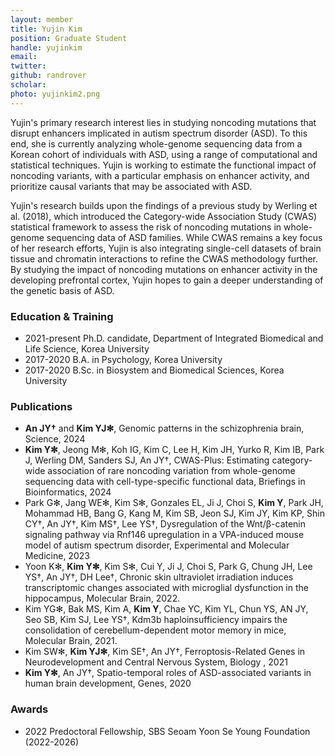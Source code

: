 ```yaml
---
layout: member
title: Yujin Kim
position: Graduate Student
handle: yujinkim
email:
twitter:
github: randrover
scholar: 
photo: yujinkim2.png
---
```


Yujin's primary research interest lies in studying noncoding mutations that disrupt enhancers implicated in autism spectrum disorder (ASD). To this end, she is currently analyzing whole-genome sequencing data from a Korean cohort of individuals with ASD, using a range of computational and statistical techniques. Yujin is working to estimate the functional impact of noncoding variants, with a particular emphasis on enhancer activity, and prioritize causal variants that may be associated with ASD.

Yujin's research builds upon the findings of a previous study by Werling et al. (2018), which introduced the Category-wide Association Study (CWAS) statistical framework to assess the risk of noncoding mutations in whole-genome sequencing data of ASD families. While CWAS remains a key focus of her research efforts, Yujin is also integrating single-cell datasets of brain tissue and chromatin interactions to refine the CWAS methodology further. By studying the impact of noncoding mutations on enhancer activity in the developing prefrontal cortex, Yujin hopes to gain a deeper understanding of the genetic basis of ASD. 


### Education & Training
- 2021-present Ph.D. candidate, Department of Integrated Biomedical and Life Science, Korea University
- 2017-2020 B.A. in Psychology, Korea University
- 2017-2020 B.Sc. in Biosystem and Biomedical Sciences, Korea University

### Publications
- **An JY†** and **Kim YJ✻**, Genomic patterns in the schizophrenia brain, Science, 2024
- **Kim Y✻**, Jeong M✻, Koh IG, Kim C, Lee H, Kim JH, Yurko R, Kim IB, Park J, Werling DM, Sanders SJ, An JY†, CWAS-Plus: Estimating category-wide association of rare noncoding variation from whole-genome sequencing data with cell-type-specific functional data, Briefings in Bioinformatics, 2024
- Park G✻, Jang WE✻, Kim S✻, Gonzales EL, Ji J, Choi S, **Kim Y**, Park JH, Mohammad HB, Bang G, Kang M, Kim SB, Jeon SJ, Kim JY, Kim KP, Shin CY†, An JY†, Kim MS†, Lee YS†, Dysregulation of the Wnt/β-catenin signaling pathway via Rnf146 upregulation in a VPA-induced mouse model of autism spectrum disorder, Experimental and Molecular Medicine, 2023
- Yoon K✻, **Kim Y✻**, Kim S✻, Cui Y, Ji J, Choi S, Park G, Chung JH, Lee YS†, An JY†, DH Lee†, Chronic skin ultraviolet irradiation induces transcriptomic changes associated with microglial dysfunction in the hippocampus, Molecular Brain, 2022.
- Kim YG✻, Bak MS, Kim A, **Kim Y**, Chae YC, Kim YL, Chun YS, AN JY, Seo SB, Kim SJ, Lee YS†, Kdm3b haploinsufficiency impairs the consolidation of cerebellum-dependent motor memory in mice, Molecular Brain, 2021.
- Kim SW✻, **Kim YJ✻**, Kim SE†, An JY†, Ferroptosis-Related Genes in Neurodevelopment and Central Nervous System, Biology , 2021
- **Kim Y✻**, An JY†, Spatio-temporal roles of ASD-associated variants in human brain development, Genes, 2020

### Awards
- 2022 Predoctoral Fellowship, SBS Seoam Yoon Se Young Foundation (2022-2026)